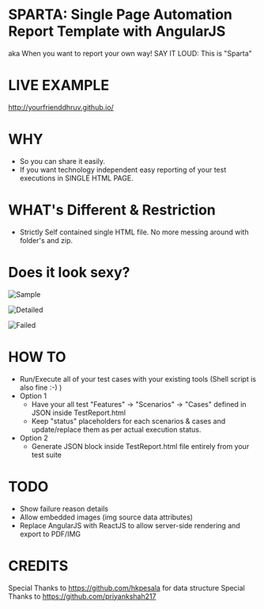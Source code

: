 SPARTA: Single Page Automation Report Template with AngularJS
======

aka When you want to report your own way!
SAY IT LOUD: This is "Sparta"

LIVE EXAMPLE
=============
http://yourfrienddhruv.github.io/

WHY
=====
-   So you can share it easily.
-   If you want technology independent easy reporting of your test executions in SINGLE HTML PAGE.

WHAT's Different & Restriction
==============================
-   Strictly Self contained single HTML file. No more messing around with folder's and zip.


Does it look sexy?
=============
![Sample](https://raw.githubusercontent.com/yourfrienddhruv/SPARTA/master/screenShots/SPARTA_Sample_Report.png)

![Detailed](https://raw.githubusercontent.com/yourfrienddhruv/SPARTA/master/screenShots/SPARTA_Detailed_ExecutionStatus.png)

![Failed](https://raw.githubusercontent.com/yourfrienddhruv/SPARTA/master/screenShots/SPARTA_FaileScenarios.png)

HOW TO
======
-   Run/Execute all of your test cases with your existing tools (Shell script is also fine :-) )
-   Option 1
    -   Have your all test "Features" -> "Scenarios" -> "Cases" defined in JSON inside TestReport.html
    -   Keep "status" placeholders for each scenarios & cases and update/replace them as per actual execution status.
-   Option 2
    -   Generate JSON block inside TestReport.html file entirely from your test suite

TODO
====
-   Show failure reason details
-   Allow embedded images (img source data attributes)
-   Replace AngularJS with ReactJS to allow server-side rendering and export to PDF/IMG

CREDITS
=======
Special Thanks to https://github.com/hkpesala for data structure
Special Thanks to https://github.com/priyankshah217
